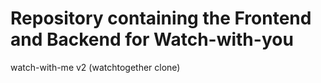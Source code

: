 # Repository containing the Frontend and Backend for Watch-with-you

watch-with-me v2 (watchtogether clone)
